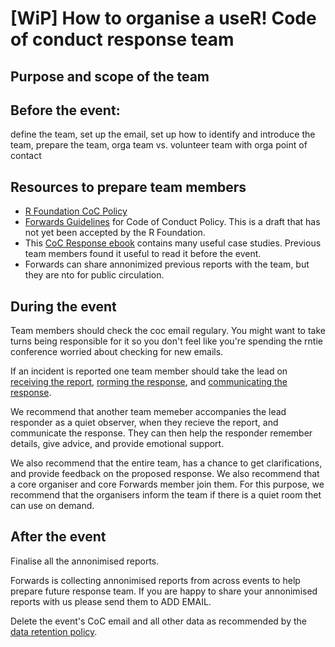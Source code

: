 # [WiP] How to organise a useR! Code of conduct response team

## Purpose and scope of the team


## Before the event: 
define the team, set up the email, set up how to identify and introduce the team, prepare the team, orga team vs. volunteer team with orga point of contact

## Resources to prepare team members
- [R Foundation CoC Policy](https://www.r-project.org/coc-policy.html)
- [Forwards Guidelines](https://github.com/forwards/foundation/blob/7fe098d0fd82902c91449160487c90f768e4f39c/coc_policy/guidelines.md) for Code of Conduct Policy. This is a draft that has not yet been accepted by the R Foundation.
- This [CoC Response ebook](https://frameshiftconsulting.com/code-of-conduct-book/) contains many useful case studies. Previous team members found it useful to read it before the event.
- Forwards can share annonimized previous reports with the team, but they are nto for public circulation.


## During the event
Team members should check the coc email regulary. 
You might want to take turns being responsible for it so you don't feel like you're spending the rntie conference worried about checking for new emails.

If an incident is reported one team member should take the lead on [receiving the report](https://github.com/forwards/foundation/blob/7fe098d0fd82902c91449160487c90f768e4f39c/coc_policy/guidelines.md#receiving-code-of-conduct-violation-reports), 
[rorming the response](https://github.com/forwards/foundation/blob/7fe098d0fd82902c91449160487c90f768e4f39c/coc_policy/guidelines.md#response-to-harrassment-report), 
and [communicating the response](https://github.com/forwards/foundation/blob/7fe098d0fd82902c91449160487c90f768e4f39c/coc_policy/guidelines.md#communicating-the-response). 

We recommend that another team memeber accompanies the lead responder as a quiet observer, when they recieve the report, and communicate the response.
They can then help the responder remember details, give advice, and provide emotional support. 

We also recommend that the entire team, has a chance to get clarifications, and provide feedback on the proposed response. 
We also recommend that a core organiser and core Forwards member join them. 
For this purpose, we recommend that the organisers inform the team if there is a quiet room thet can use on demand.

## After the event
Finalise all the annonimised reports.

Forwards is collecting annonimised reports from across events to help prepare future response team. If you are happy to share your annonimised reports with us please send them to ADD EMAIL.

Delete the event's CoC email and all other data as recommended by the [data retention policy](https://github.com/forwards/foundation/blob/7fe098d0fd82902c91449160487c90f768e4f39c/coc_policy/guidelines.md#data-retention-policy).
